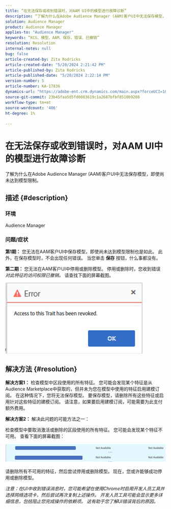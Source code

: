 ```yaml
---
title: “在无法保存或收到错误时，对AAM UI中的模型进行故障诊断”
description: “了解为什么在Adobe Audience Manager (AAM)客户UI中无法保存模型，即使尚未达到模型限制。”
solution: Audience Manager
product: Audience Manager
applies-to: "Audience Manager"
keywords: “KCS、模型、AAM、保存、错误、已撤销”
resolution: Resolution
internal-notes: null
bug: false
article-created-by: Zita Rodricks
article-created-date: "5/20/2024 2:21:42 PM"
article-published-by: Zita Rodricks
article-published-date: "5/20/2024 2:22:14 PM"
version-number: 5
article-number: KA-17836
dynamics-url: "https://adobe-ent.crm.dynamics.com/main.aspx?forceUCI=1&pagetype=entityrecord&etn=knowledgearticle&id=40abfe45-b416-ef11-9f8a-6045bd026dc7"
source-git-commit: 23b45faa5d5fd0083619c1a2687bfbf8510b9208
workflow-type: tm+mt
source-wordcount: '406'
ht-degree: 1%

---
```


# 在无法保存或收到错误时，对AAM UI中的模型进行故障诊断


了解为什么在Adobe Audience Manager (AAM)客户UI中无法保存模型，即使尚未达到模型限制。

## 描述 {#description}


### <b>环境</b>

Audience Manager



### <b>问题/症状</b>



<b>第1期：</b> 您无法在AAM客户UI中保存模型，即使尚未达到模型限制也是如此。 此外，在保存模型时，不会出现任何错误。 当您单击 <b>保存</b> 按钮，什么事都没有。



<b>第二期： </b>您无法在AAM客户UI中停用或删除模型。 停用或删除时，您收到错误 *对此特征的访问权限已撤销。* 请查找下面的屏幕截图。





![](assets/___41abfe45-b416-ef11-9f8a-6045bd026dc7___.png)


## 解决方法 {#resolution}


<b>解决方案1：</b> 检查模型中区段使用的所有特征。 您可能会发现某个特征是从Audience Marketplace中获取的，但并未为您在模型中使用的特征启用建模订阅。 在这种情况下，您将无法保存模型。 要保存模型，请删除所有这些特征或启用针对这些特征的建模订阅。 请注意，如果要启用建模订阅，可能需要为此支付额外费用。



<b>解决方案2： </b>解决此问题的可能方法之一：

检查模型中要取消激活或删除的区段使用的所有特征。 您可能会发现某个特征不可用。 查看下面的屏幕截图：



![](assets/6ce5c786-9e7b-ec11-8d21-0022480aace4.png)

请删除所有不可用的特征，然后尝试停用或删除模型。 现在，您或许能够成功停用或删除模型。





*注意：在UI中收到错误消息时，您可能希望在使用Chrome时启用开发人员工具并选择网络选项卡，然后尝试再次复制上述操作。 开发人员工具可能会显示更多详细信息，包括阻止您完成操作的依赖项。 这有助于您了解UI错误背后的原因。*
